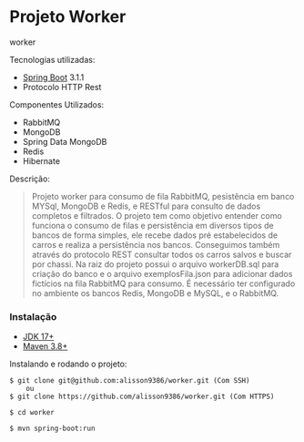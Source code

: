 # Projeto Worker
worker

Tecnologias utilizadas:
* [Spring Boot](https://spring.io/projects/spring-boot) 3.1.1
* Protocolo HTTP Rest

Componentes Utilizados:
* RabbitMQ
* MongoDB
* Spring Data MongoDB
* Redis
* Hibernate


Descrição:

> Projeto worker para consumo de fila RabbitMQ, pesistência em banco MYSql, MongoDB e Redis, e RESTful para consulto de dados completos e filtrados.
> O projeto tem como objetivo entender como funciona o consumo de filas e persistência em diversos tipos de bancos de forma simples, ele recebe dados pré estabelecidos de carros e realiza a persistência nos bancos.
> Conseguimos também através do protocolo REST consultar todos os carros salvos e buscar por chassi.
> Na raiz do projeto possui o arquivo workerDB.sql para criação do banco e o arquivo exemplosFila.json para adicionar dados fictícios na fila RabbitMQ para consumo.
> É necessário ter configurado no ambiente os bancos Redis, MongoDB e MySQL, e o RabbitMQ.

### Instalação

* [JDK 17+](https://www.oracle.com/java/technologies/downloads/)
* [Maven 3.8+](https://maven.apache.org/download.cgi)

Instalando e rodando o projeto:

```
$ git clone git@github.com:alisson9386/worker.git (Com SSH)
	ou
$ git clone https://github.com/alisson9386/worker.git (Com HTTPS)

$ cd worker

$ mvn spring-boot:run

````
